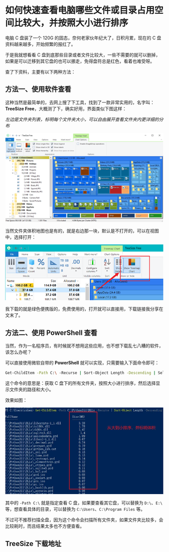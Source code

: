 # 如何快速查看电脑哪些文件或目录占用空间比较大，并按照大小进行排序

电脑 C 盘装了一个 120G 的固态，奈何老家伙年纪大了，日积月累，现在的 C 盘资料越来越多，开始频繁的报红了。

于是我就想看看 C 盘到底那些目录或者文件比较大，一些不需要的就可以删掉，如果是可以迁移到其它盘的也可以挪走，免得盘符总是红色，看着也难受呀。

查了下资料，主要有以下两种方法：

## 方法一、使用软件查看

这种当然是最简单的，去网上搜了下工具，找到了一款非常实用的，名字叫：**TreeSize Free**，大概测了下，确实好用，界面类似下图这样：

_左边是文件夹列表，标明每个文件夹大小，可以自由展开查看文件夹内更详细的分布_

![TreeSizeFree_3](./assets/241015-如何快速查看电脑哪些文件或目录占用空间比较大并按照大小进行排序/TreeSizeFree_3.png)

当然文件夹体积地图也是有的，就是右边那一块，默认是不打开的，可以在视图中，选择打开：

![image-20241015220919641](./assets/241015-如何快速查看电脑哪些文件或目录占用空间比较大并按照大小进行排序/image-20241015220919641.png)

我下载的就是绿色便携版的，免费使用的，打开就可以直接用，下载链接我分享在文末了。

## 方法二、使用 PowerShell 查看

当然，作为一名程序员，有时候就不想用这些应用，也不想下载乱七八糟的软件，该怎么办呢？

可以直接使用微软自带的 **PowerShell** 就可以实现，只需要输入下面命令即可：

```bash
Get-ChildItem -Path C:\ -Recurse | Sort-Object Length -Descending | Select-Object FullName, @{Name="Size(MB)";Expression={[math]::round($_.Length / 1MB, 2)}}
```

这个命令的意思是：获取 C 盘下的所有文件夹，按照大小进行排序，然后选择显示文件夹的路径和大小。

效果如图：

![R_24-10-15-22-21-53_80](./assets/241015-如何快速查看电脑哪些文件或目录占用空间比较大并按照大小进行排序/R_24-10-15-22-21-53_80.jpg)

其中的 `-Path C:\` 就是指定查看 C 盘，如果要查看其它盘，可以替换为 `D:\`、`E:\` 等，想查看具体的目录，可以替换为 `C:\Users`、`C:\Program Files` 等。

不过可不推荐扫描全盘，因为这个命令会扫描所有文件夹，如果文件夹比较多，会比较耗时，而且结果太多也不方便查看。

## TreeSize 下载地址
